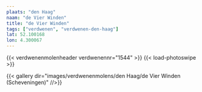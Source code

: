 ```yaml
---
plaats: "den Haag"
naam: "de Vier Winden"
title: "de Vier Winden"
tags: ["verdwenen", "verdwenen-den-haag"]
lat: 52.100168
lon: 4.300067
---
```

{{< verdwenenmolenheader verdwenennr="1544" >}}
{{< load-photoswipe >}}

{{< gallery dir="images/verdwenenmolens/den Haag/de Vier Winden (Scheveningen)" //>}}
